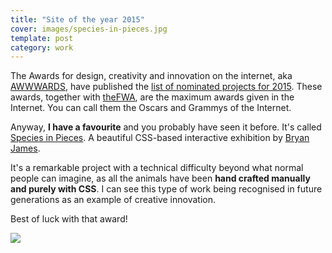 ```yaml
---
title: "Site of the year 2015"
cover: images/species-in-pieces.jpg
template: post
category: work
---
```


The Awards for design, creativity and innovation on the internet, aka [AWWWARDS](http://www.awwwards.com), have published the [list of nominated projects for 2015](http://www.awwwards.com/annual-awards-2015/). These awards, together with [theFWA](http://www.thefwa.com/), are the maximum awards given in the Internet. You can call them the Oscars and Grammys of the Internet.

Anyway, **I have a favourite** and you probably have seen it before. It's called [Species in Pieces](http://species-in-pieces.com/). A beautiful CSS-based interactive exhibition by [Bryan James](http://www.bryanjamesdesign.co.uk/).

It's a remarkable project with a technical difficulty beyond what normal people can imagine, as all the animals have been **hand crafted manually and purely with CSS**. I can see this type of work being recognised in future generations as an example of creative innovation.

Best of luck with that award!

![](/blog/site-of-the-year-2015/images/species-in-pieces-mosaic.png)
